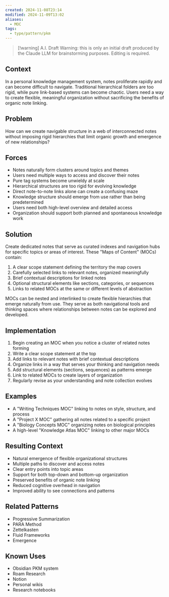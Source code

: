 ```yaml
---
created: 2024-11-08T23:14
modified: 2024-11-09T13:02
aliases:
  - MOC
tags:
  - type/pattern/pkm
---
```

> [!warning] A.I. Draft
> Warning: this is only an initial draft produced by the Claude LLM for brainstorming purposes. Editing is required.

## Context

In a personal knowledge management system, notes proliferate rapidly and can become difficult to navigate. Traditional hierarchical folders are too rigid, while pure link-based systems can become chaotic. Users need a way to create flexible, meaningful organization without sacrificing the benefits of organic note linking.

## Problem

How can we create navigable structure in a web of interconnected notes without imposing rigid hierarchies that limit organic growth and emergence of new relationships?

## Forces

* Notes naturally form clusters around topics and themes
* Users need multiple ways to access and discover their notes
* Pure tag systems become unwieldy at scale
* Hierarchical structures are too rigid for evolving knowledge
* Direct note-to-note links alone can create a confusing maze
* Knowledge structure should emerge from use rather than being predetermined
* Users need both high-level overview and detailed access
* Organization should support both planned and spontaneous knowledge work

## Solution

Create dedicated notes that serve as curated indexes and navigation hubs for specific topics or areas of interest. These "Maps of Content" (MOCs) contain:

1. A clear scope statement defining the territory the map covers
2. Carefully selected links to relevant notes, organized meaningfully
3. Brief contextual descriptions for linked notes
4. Optional structural elements like sections, categories, or sequences
5. Links to related MOCs at the same or different levels of abstraction

MOCs can be nested and interlinked to create flexible hierarchies that emerge naturally from use. They serve as both navigational tools and thinking spaces where relationships between notes can be explored and developed.

## Implementation

1. Begin creating an MOC when you notice a cluster of related notes forming
2. Write a clear scope statement at the top
3. Add links to relevant notes with brief contextual descriptions
4. Organize links in a way that serves your thinking and navigation needs
5. Add structural elements (sections, sequences) as patterns emerge
6. Link to related MOCs to create layers of organization
7. Regularly revise as your understanding and note collection evolves

## Examples

* A "Writing Techniques MOC" linking to notes on style, structure, and process
* A "Project X MOC" gathering all notes related to a specific project
* A "Biology Concepts MOC" organizing notes on biological principles
* A high-level "Knowledge Atlas MOC" linking to other major MOCs

## Resulting Context

* Natural emergence of flexible organizational structures
* Multiple paths to discover and access notes
* Clear entry points into topic areas
* Support for both top-down and bottom-up organization
* Preserved benefits of organic note linking
* Reduced cognitive overhead in navigation
* Improved ability to see connections and patterns

## Related Patterns

* Progressive Summarization
* PARA Method
* Zettelkasten
* Fluid Frameworks
* Emergence

## Known Uses

* Obsidian PKM system
* Roam Research
* Notion
* Personal wikis
* Research notebooks